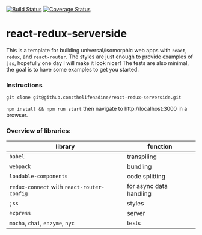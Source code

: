 [![Build Status](https://travis-ci.com/thelifenadine/react-redux-serverside.svg?branch=master)](https://travis-ci.com/thelifenadine/react-redux-serverside) [![Coverage Status](https://coveralls.io/repos/github/thelifenadine/react-redux-serverside/badge.svg?branch=master)](https://coveralls.io/github/thelifenadine/react-redux-serverside?branch=master)

# react-redux-serverside

This is a template for building universal/isomorphic web apps with `react`, `redux`, and `react-router`. The styles are just enough to provide examples of `jss`, hopefully one day I will make it look nicer! The tests are also minimal, the goal is to have some examples to get you started.

### Instructions
`git clone git@github.com:thelifenadine/react-redux-serverside.git`

`npm install && npm run start` then navigate to http://localhost:3000 in a browser.

### Overview of libraries:
| library | function |
| ----------- | ----------- |
| `babel` | transpiling |
| `webpack` | bundling |
| `loadable-components` | code splitting |
| `redux-connect` with `react-router-config` | for async data handling |
| `jss` | styles |
| `express` | server |
| `mocha`, `chai`, `enzyme`, `nyc` | tests |
